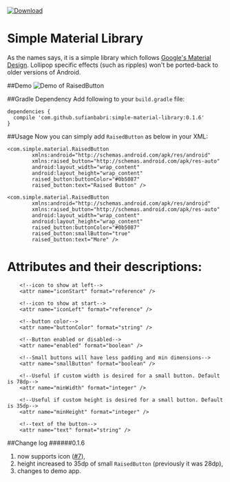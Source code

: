 [ ![Download](https://api.bintray.com/packages/sufian88/maven/simple-material-library/images/download.svg) ](https://bintray.com/sufian88/maven/simple-material-library/_latestVersion)
# Simple Material Library
As the names says, it is a simple library which follows [Google's Material Design][1]. Lollipop specific effects (such as ripples) won't be ported-back to older versions of Android.

##Demo
![Demo of RaisedButton](https://github.com/SufianBabri/simple-material-library/blob/master/Demo.gif)

##Gradle Dependency
Add following to your `build.gradle` file:

    dependencies {
      compile 'com.github.sufianbabri:simple-material-library:0.1.6'
    }


##Usage
Now you can simply add `RaisedButton` as below in your XML:

    <com.simple.material.RaisedButton
            xmlns:android="http://schemas.android.com/apk/res/android"
            xmlns:raised_button="http://schemas.android.com/apk/res-auto"
            android:layout_width="wrap_content"
            android:layout_height="wrap_content"
            raised_button:buttonColor="#0b5087"
            raised_button:text="Raised Button" />
            
    <com.simple.material.RaisedButton
            xmlns:android="http://schemas.android.com/apk/res/android"
            xmlns:raised_button="http://schemas.android.com/apk/res-auto"
            android:layout_width="wrap_content"
            android:layout_height="wrap_content"
            raised_button:buttonColor="#0b5087"
            raised_button:smallButton="true"
            raised_button:text="More" />
            
# Attributes and their descriptions:

        <!--icon to show at left-->
        <attr name="iconStart" format="reference" />
        
        <!--icon to show at start-->
        <attr name="iconLeft" format="reference" />
        
        <!--button color-->
        <attr name="buttonColor" format="string" />
        
        <!--Button enabled or disabled-->
        <attr name="enabled" format="boolean" />
        
        <!--Small buttons will have less padding and min dimensions-->
        <attr name="smallButton" format="boolean" />
        
        <!--Useful if custom width is desired for a small button. Default is 78dp-->
        <attr name="minWidth" format="integer" />
        
        <!--Useful if custom height is desired for a small button. Default is 35dp-->
        <attr name="minHeight" format="integer" />
        
        <!--text of the button-->
        <attr name="text" format="string" />

##Change log
######0.1.6
1. now supports icon ([#7](https://github.com/SufianBabri/simple-material-library/issues/7)),
2. height increased to 35dp of small `RaisedButton` (previously it was 28dp),
3. changes to demo app.

  [1]: www.google.com/design/spec/material-design/introduction.html
